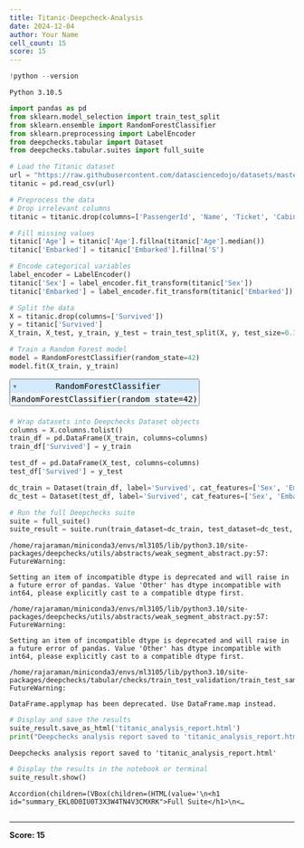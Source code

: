 ```yaml
---
title: Titanic-Deepcheck-Analysis
date: 2024-12-04
author: Your Name
cell_count: 15
score: 15
---
```


```python
!python --version
```

    Python 3.10.5



```python
import pandas as pd
from sklearn.model_selection import train_test_split
from sklearn.ensemble import RandomForestClassifier
from sklearn.preprocessing import LabelEncoder
from deepchecks.tabular import Dataset
from deepchecks.tabular.suites import full_suite
```


```python
# Load the Titanic dataset
url = "https://raw.githubusercontent.com/datasciencedojo/datasets/master/titanic.csv"
titanic = pd.read_csv(url)
```


```python
# Preprocess the data
# Drop irrelevant columns
titanic = titanic.drop(columns=['PassengerId', 'Name', 'Ticket', 'Cabin'])
```


```python
# Fill missing values
titanic['Age'] = titanic['Age'].fillna(titanic['Age'].median())
titanic['Embarked'] = titanic['Embarked'].fillna('S')
```


```python
# Encode categorical variables
label_encoder = LabelEncoder()
titanic['Sex'] = label_encoder.fit_transform(titanic['Sex'])
titanic['Embarked'] = label_encoder.fit_transform(titanic['Embarked'])
```


```python
# Split the data
X = titanic.drop(columns=['Survived'])
y = titanic['Survived']
X_train, X_test, y_train, y_test = train_test_split(X, y, test_size=0.3, random_state=42)
```


```python
# Train a Random Forest model
model = RandomForestClassifier(random_state=42)
model.fit(X_train, y_train)
```




<style>#sk-container-id-1 {color: black;}#sk-container-id-1 pre{padding: 0;}#sk-container-id-1 div.sk-toggleable {background-color: white;}#sk-container-id-1 label.sk-toggleable__label {cursor: pointer;display: block;width: 100%;margin-bottom: 0;padding: 0.3em;box-sizing: border-box;text-align: center;}#sk-container-id-1 label.sk-toggleable__label-arrow:before {content: "▸";float: left;margin-right: 0.25em;color: #696969;}#sk-container-id-1 label.sk-toggleable__label-arrow:hover:before {color: black;}#sk-container-id-1 div.sk-estimator:hover label.sk-toggleable__label-arrow:before {color: black;}#sk-container-id-1 div.sk-toggleable__content {max-height: 0;max-width: 0;overflow: hidden;text-align: left;background-color: #f0f8ff;}#sk-container-id-1 div.sk-toggleable__content pre {margin: 0.2em;color: black;border-radius: 0.25em;background-color: #f0f8ff;}#sk-container-id-1 input.sk-toggleable__control:checked~div.sk-toggleable__content {max-height: 200px;max-width: 100%;overflow: auto;}#sk-container-id-1 input.sk-toggleable__control:checked~label.sk-toggleable__label-arrow:before {content: "▾";}#sk-container-id-1 div.sk-estimator input.sk-toggleable__control:checked~label.sk-toggleable__label {background-color: #d4ebff;}#sk-container-id-1 div.sk-label input.sk-toggleable__control:checked~label.sk-toggleable__label {background-color: #d4ebff;}#sk-container-id-1 input.sk-hidden--visually {border: 0;clip: rect(1px 1px 1px 1px);clip: rect(1px, 1px, 1px, 1px);height: 1px;margin: -1px;overflow: hidden;padding: 0;position: absolute;width: 1px;}#sk-container-id-1 div.sk-estimator {font-family: monospace;background-color: #f0f8ff;border: 1px dotted black;border-radius: 0.25em;box-sizing: border-box;margin-bottom: 0.5em;}#sk-container-id-1 div.sk-estimator:hover {background-color: #d4ebff;}#sk-container-id-1 div.sk-parallel-item::after {content: "";width: 100%;border-bottom: 1px solid gray;flex-grow: 1;}#sk-container-id-1 div.sk-label:hover label.sk-toggleable__label {background-color: #d4ebff;}#sk-container-id-1 div.sk-serial::before {content: "";position: absolute;border-left: 1px solid gray;box-sizing: border-box;top: 0;bottom: 0;left: 50%;z-index: 0;}#sk-container-id-1 div.sk-serial {display: flex;flex-direction: column;align-items: center;background-color: white;padding-right: 0.2em;padding-left: 0.2em;position: relative;}#sk-container-id-1 div.sk-item {position: relative;z-index: 1;}#sk-container-id-1 div.sk-parallel {display: flex;align-items: stretch;justify-content: center;background-color: white;position: relative;}#sk-container-id-1 div.sk-item::before, #sk-container-id-1 div.sk-parallel-item::before {content: "";position: absolute;border-left: 1px solid gray;box-sizing: border-box;top: 0;bottom: 0;left: 50%;z-index: -1;}#sk-container-id-1 div.sk-parallel-item {display: flex;flex-direction: column;z-index: 1;position: relative;background-color: white;}#sk-container-id-1 div.sk-parallel-item:first-child::after {align-self: flex-end;width: 50%;}#sk-container-id-1 div.sk-parallel-item:last-child::after {align-self: flex-start;width: 50%;}#sk-container-id-1 div.sk-parallel-item:only-child::after {width: 0;}#sk-container-id-1 div.sk-dashed-wrapped {border: 1px dashed gray;margin: 0 0.4em 0.5em 0.4em;box-sizing: border-box;padding-bottom: 0.4em;background-color: white;}#sk-container-id-1 div.sk-label label {font-family: monospace;font-weight: bold;display: inline-block;line-height: 1.2em;}#sk-container-id-1 div.sk-label-container {text-align: center;}#sk-container-id-1 div.sk-container {/* jupyter's `normalize.less` sets `[hidden] { display: none; }` but bootstrap.min.css set `[hidden] { display: none !important; }` so we also need the `!important` here to be able to override the default hidden behavior on the sphinx rendered scikit-learn.org. See: https://github.com/scikit-learn/scikit-learn/issues/21755 */display: inline-block !important;position: relative;}#sk-container-id-1 div.sk-text-repr-fallback {display: none;}</style><div id="sk-container-id-1" class="sk-top-container"><div class="sk-text-repr-fallback"><pre>RandomForestClassifier(random_state=42)</pre><b>In a Jupyter environment, please rerun this cell to show the HTML representation or trust the notebook. <br />On GitHub, the HTML representation is unable to render, please try loading this page with nbviewer.org.</b></div><div class="sk-container" hidden><div class="sk-item"><div class="sk-estimator sk-toggleable"><input class="sk-toggleable__control sk-hidden--visually" id="sk-estimator-id-1" type="checkbox" checked><label for="sk-estimator-id-1" class="sk-toggleable__label sk-toggleable__label-arrow">RandomForestClassifier</label><div class="sk-toggleable__content"><pre>RandomForestClassifier(random_state=42)</pre></div></div></div></div></div>




```python
# Wrap datasets into Deepchecks Dataset objects
columns = X.columns.tolist()
train_df = pd.DataFrame(X_train, columns=columns)
train_df['Survived'] = y_train
```


```python
test_df = pd.DataFrame(X_test, columns=columns)
test_df['Survived'] = y_test
```


```python
dc_train = Dataset(train_df, label='Survived', cat_features=['Sex', 'Embarked'])
dc_test = Dataset(test_df, label='Survived', cat_features=['Sex', 'Embarked'])
```


```python
# Run the full Deepchecks suite
suite = full_suite()
suite_result = suite.run(train_dataset=dc_train, test_dataset=dc_test, model=model)
```



<style>
    progress {
        -webkit-appearance: none;
        border: none;
        border-radius: 3px;
        width: 300px;
        height: 20px;
        vertical-align: middle;
        margin-right: 10px;
        background-color: aliceblue;
    }
    progress::-webkit-progress-bar {
        border-radius: 3px;
        background-color: aliceblue;
    }
    progress::-webkit-progress-value {
        background-color: #9d60fb;
    }
    progress::-moz-progress-bar {
        background-color: #9d60fb;
    }
</style>







    /home/rajaraman/miniconda3/envs/ml3105/lib/python3.10/site-packages/deepchecks/utils/abstracts/weak_segment_abstract.py:57: FutureWarning:
    
    Setting an item of incompatible dtype is deprecated and will raise in a future error of pandas. Value 'Other' has dtype incompatible with int64, please explicitly cast to a compatible dtype first.
    
    /home/rajaraman/miniconda3/envs/ml3105/lib/python3.10/site-packages/deepchecks/utils/abstracts/weak_segment_abstract.py:57: FutureWarning:
    
    Setting an item of incompatible dtype is deprecated and will raise in a future error of pandas. Value 'Other' has dtype incompatible with int64, please explicitly cast to a compatible dtype first.
    
    /home/rajaraman/miniconda3/envs/ml3105/lib/python3.10/site-packages/deepchecks/tabular/checks/train_test_validation/train_test_samples_mix.py:85: FutureWarning:
    
    DataFrame.applymap has been deprecated. Use DataFrame.map instead.
    



```python
# Display and save the results
suite_result.save_as_html('titanic_analysis_report.html')
print("Deepchecks analysis report saved to 'titanic_analysis_report.html'")
```

    Deepchecks analysis report saved to 'titanic_analysis_report.html'



```python
# Display the results in the notebook or terminal
suite_result.show()
```


    Accordion(children=(VBox(children=(HTML(value='\n<h1 id="summary_EKL0D0IU0T3X3W4TN4V3CMXRK">Full Suite</h1>\n<…



```python

```


---
**Score: 15**